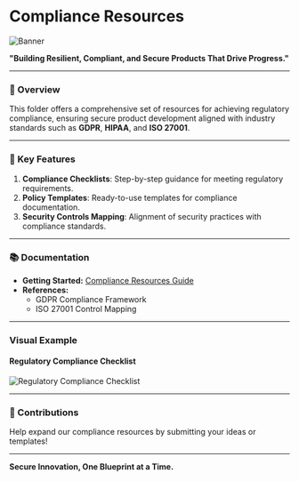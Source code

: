 # Compliance Resources  

![Banner](path-to-your-banner-image)  

**"Building Resilient, Compliant, and Secure Products That Drive Progress."**  

---

### 🌟 Overview  

This folder offers a comprehensive set of resources for achieving regulatory compliance, ensuring secure product development aligned with industry standards such as **GDPR**, **HIPAA**, and **ISO 27001**.  

---

### 🚀 Key Features  

1. **Compliance Checklists**: Step-by-step guidance for meeting regulatory requirements.  
2. **Policy Templates**: Ready-to-use templates for compliance documentation.  
3. **Security Controls Mapping**: Alignment of security practices with compliance standards.  

---

### 📚 Documentation  

- **Getting Started:** [Compliance Resources Guide](link-to-guide)  
- **References:**  
  - GDPR Compliance Framework  
  - ISO 27001 Control Mapping  

---

### Visual Example  

#### Regulatory Compliance Checklist  
![Regulatory Compliance Checklist](path-to-image/Refined_Compliance_Checklist.png)  

---

### 🤝 Contributions  

Help expand our compliance resources by submitting your ideas or templates!  

---

**Secure Innovation, One Blueprint at a Time.**  
